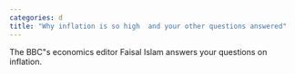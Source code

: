 ```yaml
---
categories: d
title: "Why inflation is so high  and your other questions answered"
---
```

The BBC"s economics editor Faisal Islam answers your questions on inflation.
